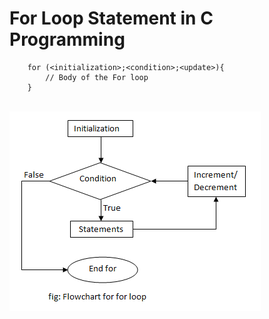 # For Loop Statement in C Programming

```
    for (<initialization>;<condition>;<update>){
        // Body of the For loop
    }
```

<br>

<img src="images/for_loop.png" alt="Flowchart of For Loop">